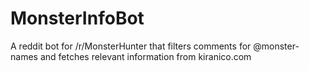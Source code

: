 MonsterInfoBot
==============

A reddit bot for /r/MonsterHunter that filters comments for @monster-names and fetches relevant information from kiranico.com
